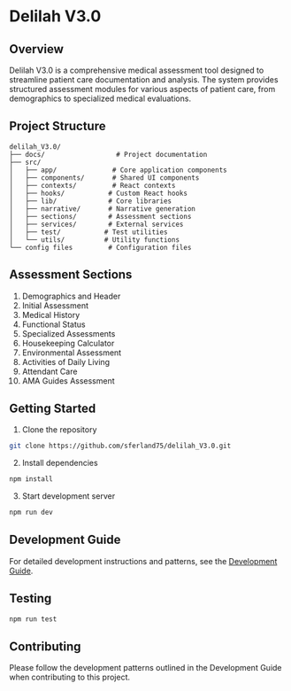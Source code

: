 # Delilah V3.0 
 
## Overview 
Delilah V3.0 is a comprehensive medical assessment tool designed to streamline patient care documentation and analysis. The system provides structured assessment modules for various aspects of patient care, from demographics to specialized medical evaluations. 
 
## Project Structure 
``` 
delilah_V3.0/ 
├── docs/                  # Project documentation 
├── src/ 
│   ├── app/              # Core application components 
│   ├── components/       # Shared UI components 
│   ├── contexts/         # React contexts 
│   ├── hooks/           # Custom React hooks 
│   ├── lib/             # Core libraries 
│   ├── narrative/       # Narrative generation 
│   ├── sections/        # Assessment sections 
│   ├── services/        # External services 
│   ├── test/           # Test utilities 
│   └── utils/          # Utility functions 
└── config files         # Configuration files 
``` 
 
## Assessment Sections 
1. Demographics and Header 
2. Initial Assessment 
3. Medical History 
4. Functional Status 
5. Specialized Assessments 
6. Housekeeping Calculator 
7. Environmental Assessment 
8. Activities of Daily Living 
9. Attendant Care 
10. AMA Guides Assessment 
 
## Getting Started 
1. Clone the repository 
```bash 
git clone https://github.com/sferland75/delilah_V3.0.git 
``` 
 
2. Install dependencies 
```bash 
npm install 
``` 
 
3. Start development server 
```bash 
npm run dev 
``` 
 
## Development Guide 
For detailed development instructions and patterns, see the [Development Guide](docs/DEVELOPMENT_GUIDE.md). 
 
## Testing 
```bash 
npm run test 
``` 
 
## Contributing 
Please follow the development patterns outlined in the Development Guide when contributing to this project. 
